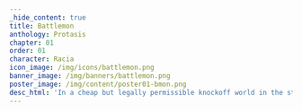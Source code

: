```yaml
---
_hide_content: true
title: Battlemon
anthology: Protasis
chapter: 01
order: 01
character: Racia
icon_image: /img/icons/battlemon.png
banner_image: /img/banners/battlemon.png
poster_image: /img/content/poster01-bmon.png
desc_html: 'In a cheap but legally permissible knockoff world in the style of <em>Pokemon</em> or <em>Monster Rancher</em> we peek into the shared lives of a young woman (Racia) and her Battlemon partner (Bunners) as they navigate the expectations society has of them and they have of each other. 26 pages.'
---
```

